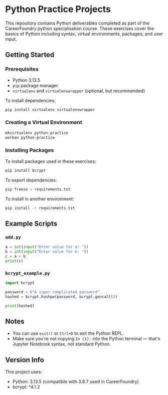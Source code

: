 
# Python Practice Projects

This repository contains Python deliverables completed as part of the CareerFoundry python specialisation course. 
These exercises cover the basics of Python including syntax, virtual environments, packages, and user input.

## Getting Started

### Prerequisites

- Python 3.13.5 
- `pip` package manager
- `virtualenv` and `virtualenvwrapper` (optional, but recommended)

To install dependencies:
```bash
pip install virtualenv virtualenvwrapper
````

### Creating a Virtual Environment

```bash
mkvirtualenv python-practice
workon python-practice
```

### Installing Packages

To install packages used in these exercises:

```bash
pip install bcrypt
```

To export dependencies:

```bash
pip freeze > requirements.txt
```

To install in another environment:

```bash
pip install -r requirements.txt
```

##  Example Scripts

### `add.py`

```python
a = int(input("Enter value for a: "))
b = int(input("Enter value for b: "))
c = a + b
print(c)
```

### `bcrypt_example.py`

```python
import bcrypt

password = b"A super complicated password"
hashed = bcrypt.hashpw(password, bcrypt.gensalt())

print(hashed)
```

## Notes

* You can use `exit()` or `Ctrl+D` to exit the Python REPL.
* Make sure you're not copying `In [1]:` into the Python terminal — that's Jupyter Notebook syntax, not standard Python.

## Version Info

This project uses:

* Python: 3.13.5 (compatible with 3.8.7 used in CareerFoundry)
* bcrypt: ^4.1.2







